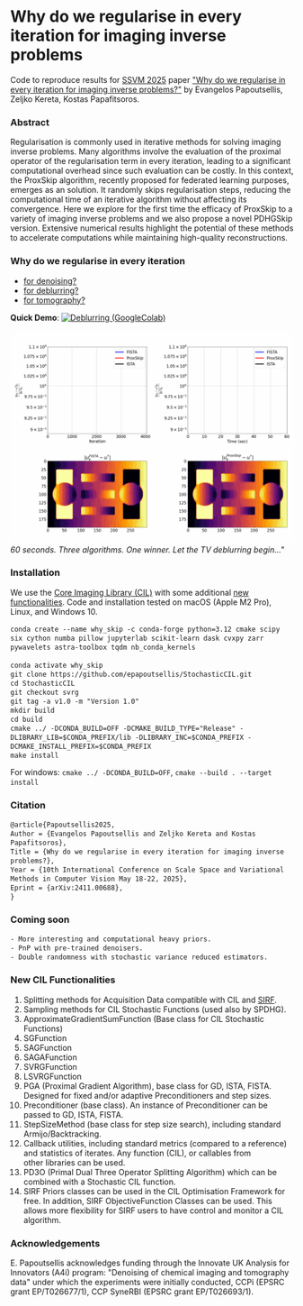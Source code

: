 # Why do we regularise in every iteration for imaging inverse problems

Code to reproduce results for [SSVM 2025](https://sites.google.com/view/ssvm-2025/home-page) paper ["Why do we regularise in every iteration for imaging inverse problems?"](https://arxiv.org/abs/2411.00688) by Evangelos Papoutsellis, Zeljko Kereta, Kostas Papafitsoros.

### Abstract
Regularisation is commonly used in iterative methods for solving imaging inverse problems. Many algorithms involve the evaluation of the proximal operator of the regularisation term in every iteration, leading to a significant computational overhead since such evaluation can be costly. In this context, the ProxSkip algorithm, recently proposed for federated learning purposes, emerges as an solution. It randomly skips regularisation steps, reducing the computational time of an iterative algorithm without affecting its convergence. Here we explore for the first time the efficacy of ProxSkip to a variety of imaging inverse problems and we also propose a novel PDHGSkip version. Extensive numerical results highlight the potential of these methods to accelerate computations while maintaining high-quality reconstructions.

### Why do we regularise in every iteration

- [for denoising?](./denoising/denoising_plots_multiple_probs.ipynb)
- [for deblurring?](./deblurring/deblurring_plots_multiple_probs.ipynb)
- [for tomography?](./tomography/tomography_plots_finden_from_pdhg_explicit_precond.ipynb)

**Quick Demo**: [![Deblurring (GoogleColab)](https://colab.research.google.com/assets/colab-badge.svg)](https://colab.research.google.com/github/epapoutsellis/Why-do-we-regularise-in-every-iteration/blob/main/deblurring/demo_gcolab.ipynb)    

![](comparison.gif)
_60 seconds. Three algorithms. One winner. Let the TV deblurring begin..."_

### Installation

We use the [Core Imaging Library (CIL)](https://github.com/TomographicImaging/CIL) with some additional [new functionalities](#Appendix). Code and installation tested on macOS (Apple M2 Pro), Linux, and Windows 10.

```
conda create --name why_skip -c conda-forge python=3.12 cmake scipy six cython numba pillow jupyterlab scikit-learn dask cvxpy zarr pywavelets astra-toolbox tqdm nb_conda_kernels

conda activate why_skip
git clone https://github.com/epapoutsellis/StochasticCIL.git
cd StochasticCIL
git checkout svrg
git tag -a v1.0 -m "Version 1.0"
mkdir build
cd build
cmake ../ -DCONDA_BUILD=OFF -DCMAKE_BUILD_TYPE="Release" -DLIBRARY_LIB=$CONDA_PREFIX/lib -DLIBRARY_INC=$CONDA_PREFIX -DCMAKE_INSTALL_PREFIX=$CONDA_PREFIX
make install
```

For windows: `cmake ../ -DCONDA_BUILD=OFF`, `cmake --build . --target install`

### Citation

```
@article{Papoutsellis2025,
Author = {Evangelos Papoutsellis and Zeljko Kereta and Kostas Papafitsoros},
Title = {Why do we regularise in every iteration for imaging inverse problems?},
Year = {10th International Conference on Scale Space and Variational Methods in Computer Vision May 18-22, 2025},
Eprint = {arXiv:2411.00688},
}
```


### Coming soon

    - More interesting and computational heavy priors.
    - PnP with pre-trained denoisers.
    - Double randomness with stochastic variance reduced estimators.

### New CIL Functionalities

1) Splitting methods for Acquisition Data compatible with CIL and [SIRF](https://github.com/SyneRBI/SIRF).
2) Sampling methods for CIL Stochastic Functions (used also by SPDHG).
3) ApproximateGradientSumFunction (Base class for CIL Stochastic Functions)
4) SGFunction
5) SAGFunction
6) SAGAFunction
7) SVRGFunction
8) LSVRGFunction
9) PGA (Proximal Gradient Algorithm), base class for GD, ISTA, FISTA.  Designed for fixed and/or adaptive Preconditioners and step sizes.
10) Preconditioner (base class). An instance of Preconditioner can be passed to GD, ISTA, FISTA. 
11) StepSizeMethod (base class for step size search), including standard Armijo/Backtracking.
12) Callback utilities, including standard metrics (compared to a reference) and statistics of iterates. Any function (CIL), or callables from other libraries can be used.
13) PD3O (Primal Dual Three Operator Splitting Algorithm) which can be combined with a Stochastic CIL function.
14) SIRF Priors classes can be used in the CIL Optimisation Framework for free. In addition, SIRF ObjectiveFunction Classes can be used. This allows more flexibility for SIRF users to have control and monitor a CIL algorithm.

### Acknowledgements    

E. Papoutsellis acknowledges funding through the Innovate UK Analysis for Innovators (A4i) program: "Denoising of chemical imaging and tomography data" under which the experiments were initially conducted, CCPi (EPSRC grant EP/T026677/1), CCP SyneRBI (EPSRC grant EP/T026693/1).

